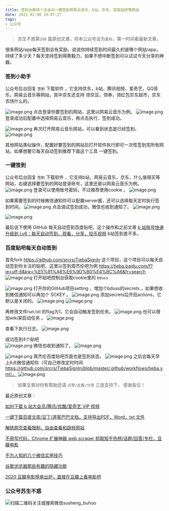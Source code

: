 ```yaml
---
title: 签到太麻烦？全自动一键签到网易云音乐，b站，京东，百度贴吧等网站
date: 2021-01-08 19:07:27
tags:
- 公众号
---
```

> 苏生不惑第`208` 篇原创文章，将本公众号设为`星标`，第一时间看最新文章。

很多网站/app每天签到会有奖励，说说你持续签到时间最久的是哪个网站/app，持续了多少天？每天坚持签到得靠毅力，如果不想中断签到可以试试今天分享的神器。


### 签到小助手
公众号后台回复 `签到` 下载软件 ，它支持京东，b站，腾讯视频，爱奇艺，QQ音乐，网易云音乐等网站，其中京东还支持 领京豆，领券，领红包京东超市，京东农场什么的。

![image.png](https://upload-images.jianshu.io/upload_images/23152173-069ea82cca7df222.png?imageMogr2/auto-orient/strip%7CimageView2/2/w/1240)
点击登录你要签到的网站，这里以网易云音乐为例。
![image.png](https://upload-images.jianshu.io/upload_images/23152173-053b141ab5dcfb3d.png?imageMogr2/auto-orient/strip%7CimageView2/2/w/1240)
登录成功后配置中选择网易云音乐，再点击执行，签到成功。

![image.png](https://upload-images.jianshu.io/upload_images/23152173-a2b8a3bdd3b685d1.png?imageMogr2/auto-orient/strip%7CimageView2/2/w/1240)
再次打开网易云音乐网站，可以看到状态是已经签到。
![image.png](https://upload-images.jianshu.io/upload_images/23152173-9359da98882b6398.png?imageMogr2/auto-orient/strip%7CimageView2/2/w/1240)

其他网站类似操作，配置好要签到的网站后打开软件执行即可一次性签到完所有网站，如果想要它每天自动签到推荐下面这个工具 一键签到。

### 一键签到
公众号后台回复 `签到` 下载软件 ，它支持b站，网易云音乐，京东，什么值得买等网站，右键选择要签到的网站登录账号，这里还是以网易云音乐为例。
![image.png](https://upload-images.jianshu.io/upload_images/23152173-caf9fa8dceb63212.png?imageMogr2/auto-orient/strip%7CimageView2/2/w/1240)
登录可以使用账号密码，不过推荐使用cookie 。
![image.png](https://upload-images.jianshu.io/upload_images/23152173-ce44bd7ddebd0dc6.png?imageMogr2/auto-orient/strip%7CimageView2/2/w/1240)

如果需要签到的时候微信通知你可以配置server酱，还可以选择每天定时执行签到时间。
![image.png](https://upload-images.jianshu.io/upload_images/23152173-886be1af4a00620e.png?imageMogr2/auto-orient/strip%7CimageView2/2/w/1240)
点击调试签到成功，微信也收到通知了。
![image.png](https://upload-images.jianshu.io/upload_images/23152173-6e82301af9ec2331.png?imageMogr2/auto-orient/strip%7CimageView2/2/w/1240)

![image.png](https://upload-images.jianshu.io/upload_images/23152173-384a142be3be8368.png?imageMogr2/auto-orient/strip%7CimageView2/2/w/1240)

最后说下使用 GitHub 每天自动签到百度贴吧，这个操作和之前文章 [b 站账号快速升级到 Lv6：每天自动签到，观看，分享，投币视频](https://mp.weixin.qq.com/s/Agh5EAgkd6__jq3J6CCNlA) b站签到差不多。
### 百度贴吧每天自动签到
首先fork https://github.com/srcrs/TiebaSignIn 这个项目，这个项目可以每天自动签到你关注的贴吧，这里以签到周杰伦吧为例 https://tieba.baidu.com/f?ie=utf-8&kw=%E5%91%A8%E6%9D%B0%E4%BC%A6&fr=search 
![image.png](https://upload-images.jianshu.io/upload_images/23152173-f9a96c7779308539.png?imageMogr2/auto-orient/strip%7CimageView2/2/w/1240)
打开贴吧控制台获取cookie里的 `bduss`
 
![image.png](https://upload-images.jianshu.io/upload_images/23152173-72974d833e45565d.png?imageMogr2/auto-orient/strip%7CimageView2/2/w/1240)
打开你的GitHub项目setting ，增加个bduss的secrets ，如果想收到微信通知可以再加个 SCKEY 。
![image.png](https://upload-images.jianshu.io/upload_images/23152173-d8fbb4292a2aa3e1.png?imageMogr2/auto-orient/strip%7CimageView2/2/w/1240)
添加secrets后开启actions，它默认是关闭的。
![image.png](https://upload-images.jianshu.io/upload_images/23152173-87461b8a3df964df.png?imageMogr2/auto-orient/strip%7CimageView2/2/w/1240)
![image.png](https://upload-images.jianshu.io/upload_images/23152173-f62d2e97fdbe617d.png?imageMogr2/auto-orient/strip%7CimageView2/2/w/1240)

再修改文件run.txt 的flag为1，它会自动触发签到任务。
![image.png](https://upload-images.jianshu.io/upload_images/23152173-da8e0bb300b4c204.png?imageMogr2/auto-orient/strip%7CimageView2/2/w/1240)
也可以增加wiki来启动任务 。
![image.png](https://upload-images.jianshu.io/upload_images/23152173-3599a9454c0bfea5.png?imageMogr2/auto-orient/strip%7CimageView2/2/w/1240)

查看下执行日志。
![image.png](https://upload-images.jianshu.io/upload_images/23152173-09e207a423f43fbd.png?imageMogr2/auto-orient/strip%7CimageView2/2/w/1240)

成功签到4个贴吧  
![image.png](https://upload-images.jianshu.io/upload_images/23152173-6ceeaea785c5f699.png?imageMogr2/auto-orient/strip%7CimageView2/2/w/1240)
微信也收到通知了。
![image.png](https://upload-images.jianshu.io/upload_images/23152173-01dd7658e76c3322.png?imageMogr2/auto-orient/strip%7CimageView2/2/w/1240)

![image.png](https://upload-images.jianshu.io/upload_images/23152173-ec8cdc72898c51ae.png?imageMogr2/auto-orient/strip%7CimageView2/2/w/1240)
周杰伦百度贴吧页面也是签到状态。
![image.png](https://upload-images.jianshu.io/upload_images/23152173-cbfc1235884a7fc3.png?imageMogr2/auto-orient/strip%7CimageView2/2/w/1240)
之后会每天早上6点微信通知你（可自己修改定时时间 https://github.com/srcrs/TiebaSignIn/blob/master/.github/workflows/tieba.yml）。
![image.png](https://upload-images.jianshu.io/upload_images/23152173-74abb17e8811e697.png?imageMogr2/auto-orient/strip%7CimageView2/2/w/1240)

>  如果文章对你有帮助还请 `点赞/在看/分享` 三连支持下， 感谢各位！

最近原创文章：

[如何下载 b 站大会员/腾讯/优酷/爱奇艺 VIP 视频](https://mp.weixin.qq.com/s/Dh6X0CJlHac5jyEvEIveqA)

[一键下载百度文库/豆丁/道客巴巴文档，支持导出PDF，Word，txt 文件](https://mp.weixin.qq.com/s/lOllmnvF4RkouzkL1LvY1A)

[解除网页查看限制，自由查看和跳转网站](https://mp.weixin.qq.com/s/q17hBoWiFX1tct6ep7539A)

[不用写代码，Chrome 扩展神器 web scraper 抓取知乎热榜/话题/回答/专栏，豆瓣电影](https://mp.weixin.qq.com/s/1PVwF-vtVizWSkiNXNkAkg)

[不为人知的几个微信实用技巧](https://mp.weixin.qq.com/s/O1MFJxfmup5tNDcCn12irQ)

[谷歌浏览器那些有趣的隐藏功能](https://mp.weixin.qq.com/s/I7jJ17XKOLrySguWVX_wxg)

[2020 豆瓣电影榜单出炉，直接在豆瓣上看电影吧](https://mp.weixin.qq.com/s/BY4sXU8MkPBbWzGzACLAXQ)

### 公众号苏生不惑
![扫描二维码关注或搜索微信susheng_buhuo](https://upload-images.jianshu.io/upload_images/23152173-61c280d775baf3e6.png?imageMogr2/auto-orient/strip%7CimageView2/2/w/1240)